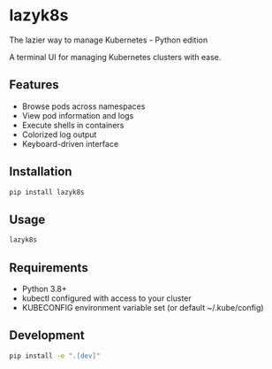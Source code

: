 # lazyk8s

The lazier way to manage Kubernetes - Python edition

A terminal UI for managing Kubernetes clusters with ease.

## Features

- Browse pods across namespaces
- View pod information and logs
- Execute shells in containers
- Colorized log output
- Keyboard-driven interface

## Installation

```bash
pip install lazyk8s
```

## Usage

```bash
lazyk8s
```

## Requirements

- Python 3.8+
- kubectl configured with access to your cluster
- KUBECONFIG environment variable set (or default ~/.kube/config)

## Development

```bash
pip install -e ".[dev]"
```
